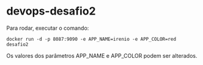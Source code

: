 # devops-desafio2
Para rodar, executar o comando:
```
docker run -d -p 8087:9090 -e APP_NAME=irenio -e APP_COLOR=red desafio2
```
Os valores dos parâmetros APP_NAME e APP_COLOR podem ser alterados.
